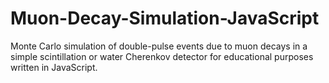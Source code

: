 # Muon-Decay-Simulation-JavaScript
Monte Carlo simulation of double-pulse events due to muon decays in a simple scintillation or water Cherenkov detector for educational purposes written in JavaScript.  
